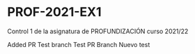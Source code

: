 # PROF-2021-EX1
Control 1 de la asignatura de PROFUNDIZACIÓN curso 2021/22

Added PR Test branch
Test PR Branch
Nuevo test
